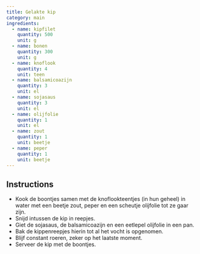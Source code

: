 ```yaml
---
title: Gelakte kip
category: main
ingredients:
  - name: kipfilet
    quantity: 500
    unit: g
  - name: bonen
    quantity: 300
    unit: g
  - name: knoflook
    quantity: 4
    unit: teen
  - name: balsamicoazijn
    quantity: 3
    unit: el
  - name: sojasaus
    quantity: 3
    unit: el
  - name: olijfolie
    quantity: 1
    unit: el
  - name: zout
    quantity: 1
    unit: beetje
  - name: peper
    quantity: 1
    unit: beetje
---
```


<Recipe />

## Instructions

- Kook de boontjes samen met de knoflookteentjes (in hun geheel) in water met een beetje zout, peper en een scheutje olijfolie tot ze gaar zijn.
- Snijd intussen de kip in reepjes.
- Giet de sojasaus, de balsamicoazijn en een eetlepel olijfolie in een pan.
- Bak de kippenreepjes hierin tot al het vocht is opgenomen.
- Blijf constant roeren, zeker op het laatste moment.
- Serveer de kip met de boontjes.
